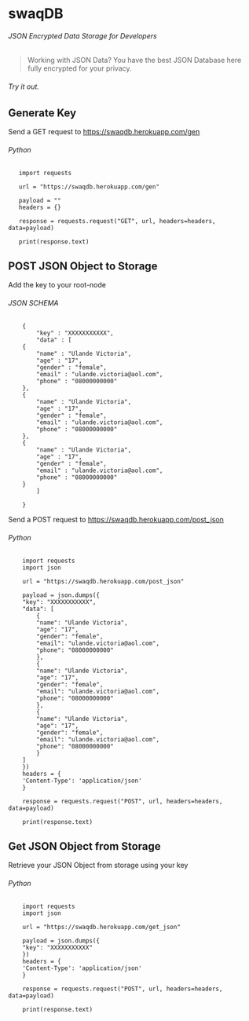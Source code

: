 # swaqDB
 ###### JSON Encrypted Data Storage for Developers

 > Working with JSON Data? You have the best JSON Database here fully encrypted for your privacy.

 ###### Try it out.

 ## Generate Key

 Send a GET request to https://swaqdb.herokuapp.com/gen

###### Python
 ```
    import requests

    url = "https://swaqdb.herokuapp.com/gen"

    payload = ""
    headers = {}

    response = requests.request("GET", url, headers=headers, data=payload)

    print(response.text)
```

## POST JSON Object to Storage

Add the key to your root-node

###### JSON SCHEMA

```
    {
        "key" : "XXXXXXXXXXX",
        "data" : [
    {
        "name" : "Ulande Victoria",
        "age" : "17",
        "gender" : "female",
        "email" : "ulande.victoria@aol.com",
        "phone" : "08000000000"
    },
    {
        "name" : "Ulande Victoria",
        "age" : "17",
        "gender" : "female",
        "email" : "ulande.victoria@aol.com",
        "phone" : "08000000000"
    },
    {
        "name" : "Ulande Victoria",
        "age" : "17",
        "gender" : "female",
        "email" : "ulande.victoria@aol.com",
        "phone" : "08000000000"
    }
        ]
        
    }
```

Send a POST request to https://swaqdb.herokuapp.com/post_json

###### Python
```
    import requests
    import json

    url = "https://swaqdb.herokuapp.com/post_json"

    payload = json.dumps({
    "key": "XXXXXXXXXXX",
    "data": [
        {
        "name": "Ulande Victoria",
        "age": "17",
        "gender": "female",
        "email": "ulande.victoria@aol.com",
        "phone": "08000000000"
        },
        {
        "name": "Ulande Victoria",
        "age": "17",
        "gender": "female",
        "email": "ulande.victoria@aol.com",
        "phone": "08000000000"
        },
        {
        "name": "Ulande Victoria",
        "age": "17",
        "gender": "female",
        "email": "ulande.victoria@aol.com",
        "phone": "08000000000"
        }
    ]
    })
    headers = {
    'Content-Type': 'application/json'
    }

    response = requests.request("POST", url, headers=headers, data=payload)

    print(response.text)
```

## Get JSON Object from Storage

Retrieve your JSON Object from storage using your key

###### Python
```
    import requests
    import json

    url = "https://swaqdb.herokuapp.com/get_json"

    payload = json.dumps({
    "key": "XXXXXXXXXXX"
    })
    headers = {
    'Content-Type': 'application/json'
    }

    response = requests.request("POST", url, headers=headers, data=payload)

    print(response.text)
```


